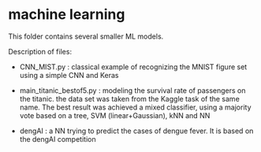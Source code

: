 # machine learning

This folder contains several smaller ML models.

Description of files:
- CNN_MIST.py : classical example of recognizing the MNIST figure set using a simple CNN and Keras 

- main_titanic_bestof5.py : modeling the survival rate of passengers on the titanic. the data set was taken from the Kaggle task of the same name. The best result was achieved a mixed classifier, using a majority vote based on a tree, SVM (linear+Gaussian), kNN and NN 

- dengAI : a NN trying to predict the cases of dengue fever. It is based on the dengAI competition
